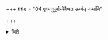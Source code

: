 +++
title = "04 एवमनुपूर्वाण्येवैष्वत ऊर्ध्वङ् कर्माणि"

+++

<details><summary>थिते</summary>

4. The further acts (in connection with the Upavavas) are done in this order only.  

</details>
